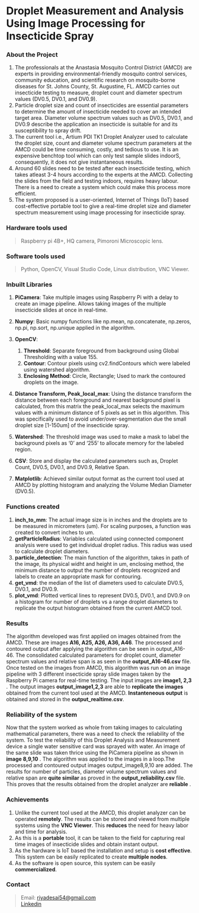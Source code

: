 # Droplet Measurement and Analysis Using Image Processing for Insecticide Spray
### About the Project
1. The professionals at the Anastasia Mosquito Control District (AMCD) are experts in providing environmental-friendly mosquito control services, community education, and scientific research on mosquito-borne diseases for St. Johns County, St. Augustine, FL. 
AMCD carries out insecticide testing to measure, droplet count and diameter spectrum values (DV0.5, DV0.1, and DV0.9).
2. Particle droplet size and count of insecticides are essential parameters to determine the amount of insecticide needed to cover an intended target area. Diameter volume spectrum values such as DV0.5, DV0.1, and DV0.9 describe the application an insecticide is suitable for and its susceptibility to spray drift.
3. The current tool i.e., Artium PDI TK1 Droplet Analyzer used to calculate the droplet size, count and diameter volume spectrum parameters at the AMCD could be time consuming, costly, and tedious to use. It is an expensive benchtop tool which can only test sample slides indoorS, consequently, it does not give instantaneous results.
4. Around 60 slides need to be tested after each insecticide testing, which takes atleast 3-4 hours according to the experts at the AMCD. Collecting the slides from the field and testing indoors, requires heavy labour. There is a need to create a system which could make this process more efficient.
5. The system proposed is a user-oriented, Internet of Things (IoT) based cost-effective portable tool to give a real-time droplet size and diameter spectrum measurement using image processing for insecticide spray.

### Hardware tools used
>Raspberry pi 4B+, HQ camera, Pimoroni Microscopic lens.

### Software tools used
>Python, OpenCV, Visual Studio Code, Linux distribution, VNC Viewer. 

### Inbuilt Libraries
1. **PiCamera**: Take multiple images using Raspberry Pi with a delay to create an image pipeline.  Allows taking images of the multiple insecticide slides at once in real-time.
2. **Numpy**: Basic numpy functions like np.mean, np.concatenate, np.zeros, np.pi, np.sort, np.unique applied in the algorithm.

3. **OpenCV**: 
   1. **Threshold**: Separate foreground from background using Global Thresholding with a value 155.
   2. **Contour**: Contour pixels using cv2.findContours which were labeled using watershed algorithm. 
   3. **Enclosing Method**: Circle, Rectangle; Used to mark the contoured droplets on the image.
4. **Distance Transform, Peak_local_max**: Using the distance transform the distance between each foreground and nearest background pixel is calculated, from this matrix the peak_local_max selects the maximum values with a minimum distance of 5 pixels as set in this algorithm. This was specifically used to avoid under/over-segmentation due the small droplet size [1-150um] of the insecticide spray.
5. **Watershed**: The threshold image was used to make a mask to label the background pixels as ‘0’ and ‘255’ to allocate memory for the labeled region.
6. **CSV**: Store and display the calculated parameters such as, Droplet Count, DV0.5, DV0.1, and DV0.9, Relative Span.
7. **Matplotlib**: Achieved similar output format as the current tool used at AMCD by plotting histogram and analyzing the Volume Median Diameter (DV0.5).

### Functions created
1.	**inch_to_mm**: The actual image size is in inches and the droplets are to be measured in micrometers (um). For scaling purposes, a function was created to convert inches to um.
2.	**getParticleRadius**:  Variables calculated using connected component analysis were used to get individual droplet radius. This radius was used to calculate droplet diameters. 
3.	**particle_detection**: The main function of the algorithm, takes in path of the image, its physical widht and height in um, enclosing method, the minimum distance to output the number of droplets recognized and labels to create an appropriate mask for contouring. 
4.	**get_vmd**: the median of the list of diameters used to calculate DV0.5, DV0.1, and DV0.9.
5.	**plot_vmd**: Plotted vertical lines to represent DV0.5, DV0.1, and DV0.9 on a histogram for number of droplets vs a range droplet diameters to replicate the output histogram obtained from the current AMCD tool.

### Results
The algorithm developed was first applied on images obtained from the AMCD. These are images **A16, A25, A26, A36, A46**. The processed and contoured output after applying the algorithm can be seen in output_A16-46. The consolidated calculated parameters for droplet count, diameter spectrum values and relative span is as seen in the **output_A16-46.csv** file. Once tested on the images from AMCD, this algorithm was run on an image pipeline with 3 different insecticide spray slide images taken by the Raspberry Pi camera for real-time testing. The input images are **image1, 2,3** . The output images **output_image1,2,3** are able to  **replicate the images** obtained from the current tool used at the AMCD. **Instanteneous output** is obtained and stored in the **output_realtime.csv**. 


### Reliability of the system  <br>
Now that the system worked as whole from taking images to calculating mathematical parameters, there was a need to check the reliability of the system. 
To test the reliability of this Droplet Analysis and Measurement device a single water sensitive card was sprayed with water. An image of the same slide was taken thrice using the PiCamera pipeline as shown in **image 8,9,10** . The algorithm was applied to the images in a loop.The processed and contoured output images output_image8,9,10 are added. The results for number of particles, diameter volume spectrum values and relative span are **quite similar** as proved in the **output_reliability.csv** file. This proves that the results obtained from the droplet analyzer are **reliable** .

### Achievements 
1.	Unlike the current tool used at the AMCD, this droplet analyzer can be operated **remotely**. The results can be stored and viewed from multiple systems using the **VNC Viewer**. This **reduces** the need for heavy labor and time for analysis.
2.	As this is a **portable** tool, it can be taken to the field for capturing real time images of insecticide slides and obtain instant output.
3.	As the hardware is IoT based the installation and setup is **cost effective**. This system can be easily replicated to create **multiple nodes**. 
4.	As the software is open source, this system can be easily **commercialized**.

### Contact 
> Email: riyadesai54@gmail.com <br>
>  [Linkedin](https://www.linkedin.com/in/riya-paragkumar-desai-a805a0181)




